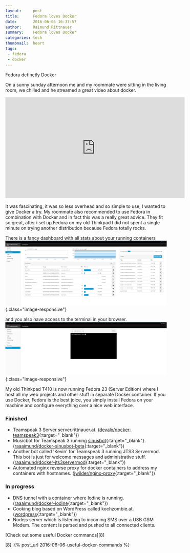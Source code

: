```yaml
---
layout:     post
title:      Fedora loves Docker
date:       2016-06-05 16:37:57
author:     Raimund Rittnauer
summary:    Fedora loves Docker
categories: tech
thumbnail:  heart
tags:
 - fedora
 - docker
---
```


Fedora definetly <i class="fa fa-heart"></i> Docker

On a sunny sunday afternoon me and my roommate were sitting in the living room, we chilled and he streamed a great video about docker.

<div class="embed-responsive embed-responsive-16by9">
  <iframe class="embed-responsive-item" width="560" height="315" src="https://www.youtube.com/embed/Q5POuMHxW-0" frameborder="0" allowfullscreen>
  </iframe>
</div>

It was fascinating, it was so less overhead and so simple to use, I wanted to give Docker a try. My roommate also recommended to use Fedora
in combination with Docker and in fact this was a really great advice. They fit so great, after i set up Fedora on my old Thinkpad I did not
spent a single minute on trying another distribution because Fedora totally rocks.

There is a fancy dashboard with all stats about your running containers
![Docker Dashboard][fedora-dashboard]{:class="image-responsive"}

and you also have access to the terminal in your browser.
![Terminal][fedora-terminal]{:class="image-responsive"}

My old Thinkpad T410 is now running Fedora 23 (Server Edition) where I host all my web projects and other stuff in separate Docker container.
If you use Docker, Fedora is the best joice, you simply install Fedora on your machine and configure everything over a nice web interface.

### Finished
* Teamspeak 3 Server server.rittnauer.at. ([devalx/docker-teamspeak3][1]{:target="_blank"})
* Musicbot for Teamspeak 3 running [sinusbot][2]{:target="_blank"}. ([raaaimund/docker-sinusbot-beta][3]{:target="_blank"})
* Another bot called 'Kevin' for Teamspeak 3 running JTS3 Servermod. This bot is just for welcome messages and administrative stuff. ([raaaimund/docker-jts3servermod][4]{:target="_blank"})
* Automated nginx reverse proxy for docker containers to address my containers with hostnames. ([jwilder/nginx-proxy][5]{:target="_blank"})

### In progress
* DNS tunnel with a container where Iodine is running. ([raaaimund/docker-iodine][6]{:target="_blank"})
* Cooking blog based on WordPress called kochzombie.at. ([wordpress][7]{:target="_blank"})
* Nodejs server which is listening to incoming SMS over a USB GSM Modem. The content is parsed and pushed to all connected clients.

[Check out some useful Docker commands][8]

[1]: https://hub.docker.com/r/devalx/docker-teamspeak3/
[2]: https://www.sinusbot.com/
[3]: https://hub.docker.com/r/raaaimund/docker-sinusbot-beta/
[4]: https://hub.docker.com/r/raaaimund/docker-jts3servermod/
[5]: https://hub.docker.com/r/jwilder/nginx-proxy/
[6]: https://hub.docker.com/r/raaaimund/docker-iodine/
[7]: https://hub.docker.com/_/wordpress/
[8]: {% post_url 2016-06-06-useful-docker-commands %}

[fedora-dashboard]: https://raw.githubusercontent.com/raaaimund/raaaimund.github.io/master/img/fedora-dashboard.png "Docker Dashboard"
[fedora-terminal]: https://raw.githubusercontent.com/raaaimund/raaaimund.github.io/master/img/fedora-terminal.PNG "Fedora Terminal"